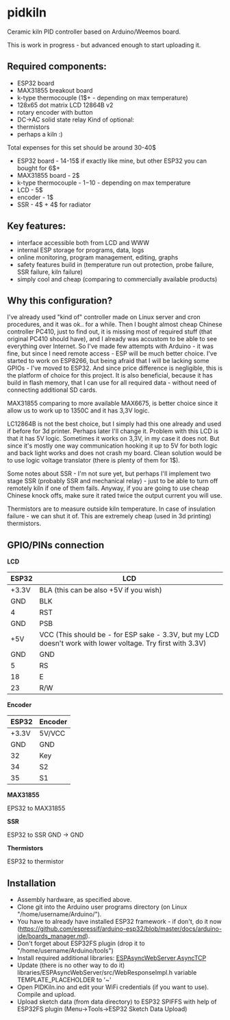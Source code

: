 # pidkiln
Ceramic kiln PID controller based on Arduino/Weemos board.

This is work in progress - but advanced enough to start uploading it.

## Required components:
- ESP32 board
- MAX31855 breakout board
- k-type thermocouple (1$+ - depending on max temperature)
- 128x65 dot matrix LCD 12864B v2
- rotary encoder with button
- DC->AC solid state relay
Kind of optional:
- thermistors
- perhaps a kiln :)

Total expenses for this set should be around 30-40$
- ESP32 board - 14-15$ if exactly like mine, but other ESP32 you can bought for 6$+
- MAX31855 board - 2$
- k-type thermocouple - 1$-10$ - depending on max temperature
- LCD - 5$
- encoder - 1$
- SSR - 4$ + 4$ for radiator

## Key features:
- interface accessible both from LCD and WWW
- internal ESP storage for programs, data, logs
- online monitoring, program management, editing, graphs
- safety features build in (temperature run out protection, probe failure, SSR failure, kiln failure)
- simply cool and cheap (comparing to commercially available products)

## Why this configuration?

I've already used "kind of" controller made on Linux server and cron procedures, and it was ok.. for a while. Then I bought almost cheap Chinese controller PC410, just to find out, it is missing most of required stuff (that original PC410 should have), and I already was accustom to be able to see everything over Internet.
So I've made few attempts with Arduino - it was fine, but since I need remote access - ESP will be much better choice. I've started to work on ESP8266, but being afraid that I will be lacking some GPIOs - I've moved to ESP32. And since price difference is negligible, this is the platform of choice for this project.
It is also beneficial, because it has build in flash memory, that I can use for all required data - without need of connecting additional SD cards.

MAX31855 comparing to more available MAX6675, is better choice since it allow us to work up to 1350C and it has 3,3V logic.

LC12864B is not the best choice, but I simply had this one already and used if before for 3d printer. Perhaps later I'll change it. Problem with this LCD is that it has 5V logic. Sometimes it works on 3,3V, in my case it does not. But since it's mostly one way communication hooking it up to 5V for both logic and back light works and does not crash my board. Clean solution would be to use logic voltage translator (there is plenty of them for 1$).

Some notes about SSR - I'm not sure yet, but perhaps I'll implement two stage SSR (probably SSR and mechanical relay) - just to be able to turn off remotely kiln if one of them fails. Anyway, if you are going to use cheap Chinese knock offs, make sure it rated twice the output current you will use.

Thermistors are to measure outside kiln temperature. In case of insulation failure - we can shut it of. This are extremely cheap (used in 3d printing) thermistors.

## GPIO/PINs connection

**LCD**

ESP32	| LCD
--------|---------
+3.3V	| BLA (this can be also +5V if you wish)
GND	| BLK
4	| RST
GND	| PSB
+5V	| VCC (This should be - for ESP sake - 3.3V, but my LCD doesn't work with lower voltage. Try first with 3.3V)
GND	| GND
5	| RS
18	| E
23	| R/W

**Encoder**

ESP32	| Encoder
--------|---------
+3.3V	| 5V/VCC
GND	| GND
32	| Key
34	| S2
35	| S1

**MAX31855**

EPS32	to MAX31855

**SSR**

ESP32	to SSR
GND	-> GND

**Thermistors**

ESP32	to thermistor

## Installation

- Assembly hardware, as specified above.
- Clone git into the Arduino user programs directory (on Linux "/home/username/Arduino/").
- You have to already have installed ESP32 framework - if don't, do it now (https://github.com/espressif/arduino-esp32/blob/master/docs/arduino-ide/boards_manager.md).
- Don't forget about ESP32FS plugin (drop it to "/home/username/Arduino/tools")
- Install required additional libraries: [ESPAsyncWebServer](https://github.com/me-no-dev/ESPAsyncWebServer),[AsyncTCP](https://github.com/me-no-dev/AsyncTCP) 
- Update (there is no other way to do it) libraries/ESPAsyncWebServer/src/WebResponseImpl.h variable TEMPLATE_PLACEHOLDER to '~'
- Open PIDKiln.ino and edit your WiFi credentials (if you want to use). Compile and upload.
- Upload sketch data (from data directory) to ESP32 SPIFFS with help of ESP32FS plugin (Menu->Tools->ESP32 Sketch Data Upload)


